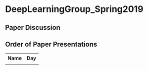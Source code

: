 # DeepLearningGroup_Spring2019
<H2>Paper Discussion</H2>


<H2>Order of Paper Presentations</H2>
<table style="width:100%">
  <tr>
    <th>Name</th>
    <th>Day</th>
  </tr>

   <tr>
    <td></td>
    <td></td>
  </tr>
</table>
